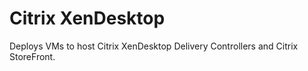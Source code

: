 # Citrix XenDesktop

Deploys VMs to host Citrix XenDesktop Delivery Controllers and Citrix StoreFront.
